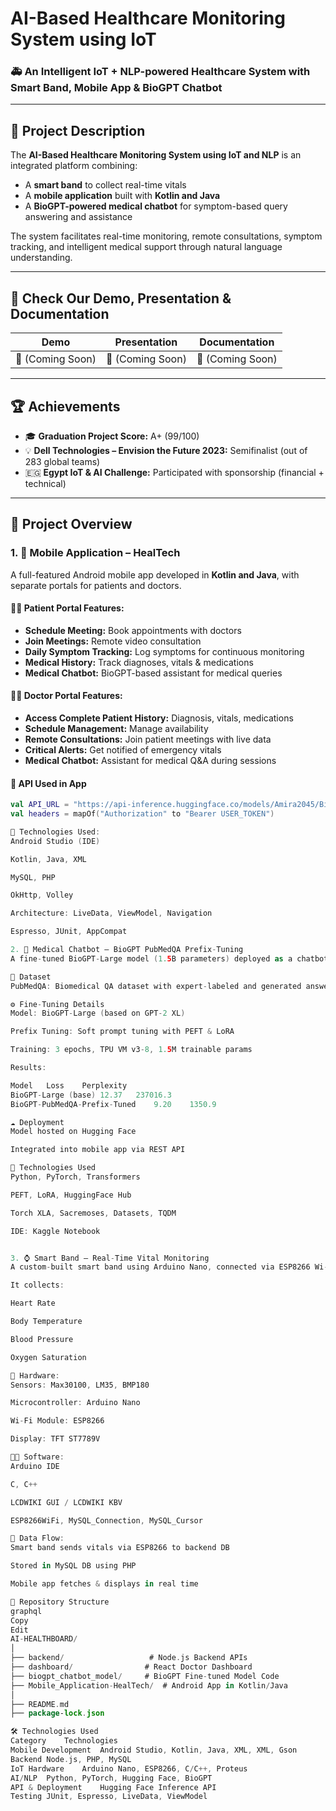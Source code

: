 # AI-Based Healthcare Monitoring System using IoT

### 🚑 An Intelligent IoT + NLP-powered Healthcare System with Smart Band, Mobile App & BioGPT Chatbot

---

## 📌 Project Description

The **AI-Based Healthcare Monitoring System using IoT and NLP** is an integrated platform combining:

- A **smart band** to collect real-time vitals  
- A **mobile application** built with **Kotlin and Java**  
- A **BioGPT-powered medical chatbot** for symptom-based query answering and assistance

The system facilitates real-time monitoring, remote consultations, symptom tracking, and intelligent medical support through natural language understanding.

---

## 🎥 Check Our Demo, Presentation & Documentation

| Demo | Presentation | Documentation |
|------|--------------|----------------|
| 🚧 (Coming Soon) | 🚧 (Coming Soon) | 🚧 (Coming Soon) |

---

## 🏆 Achievements

- 🎓 **Graduation Project Score:** A+ (99/100)
- 💡 **Dell Technologies – Envision the Future 2023:** Semifinalist (out of 283 global teams)
- 🇪🇬 **Egypt IoT & AI Challenge:** Participated with sponsorship (financial + technical)

---

## 🧩 Project Overview

### 1. 📱 Mobile Application – HealTech

A full-featured Android mobile app developed in **Kotlin and Java**, with separate portals for patients and doctors.

#### 👩‍⚕️ Patient Portal Features:
- **Schedule Meeting:** Book appointments with doctors
- **Join Meetings:** Remote video consultation
- **Daily Symptom Tracking:** Log symptoms for continuous monitoring
- **Medical History:** Track diagnoses, vitals & medications
- **Medical Chatbot:** BioGPT-based assistant for medical queries

#### 👨‍⚕️ Doctor Portal Features:
- **Access Complete Patient History:** Diagnosis, vitals, medications
- **Schedule Management:** Manage availability
- **Remote Consultations:** Join patient meetings with live data
- **Critical Alerts:** Get notified of emergency vitals
- **Medical Chatbot:** Assistant for medical Q&A during sessions

#### 🔐 API Used in App
```kotlin
val API_URL = "https://api-inference.huggingface.co/models/Amira2045/BioGPT-Finetuned"
val headers = mapOf("Authorization" to "Bearer USER_TOKEN")

📲 Technologies Used:
Android Studio (IDE)

Kotlin, Java, XML

MySQL, PHP

OkHttp, Volley

Architecture: LiveData, ViewModel, Navigation

Espresso, JUnit, AppCompat

2. 🤖 Medical Chatbot – BioGPT PubMedQA Prefix-Tuning
A fine-tuned BioGPT-Large model (1.5B parameters) deployed as a chatbot to answer medical questions based on symptoms and PubMed literature.

🔬 Dataset
PubMedQA: Biomedical QA dataset with expert-labeled and generated answers.

⚙️ Fine-Tuning Details
Model: BioGPT-Large (based on GPT-2 XL)

Prefix Tuning: Soft prompt tuning with PEFT & LoRA

Training: 3 epochs, TPU VM v3-8, 1.5M trainable params

Results:

Model	Loss	Perplexity
BioGPT-Large (base)	12.37	237016.3
BioGPT-PubMedQA-Prefix-Tuned	9.20	1350.9

☁️ Deployment
Model hosted on Hugging Face

Integrated into mobile app via REST API

🧪 Technologies Used
Python, PyTorch, Transformers

PEFT, LoRA, HuggingFace Hub

Torch XLA, Sacremoses, Datasets, TQDM

IDE: Kaggle Notebook


3. ⌚ Smart Band – Real-Time Vital Monitoring
A custom-built smart band using Arduino Nano, connected via ESP8266 Wi-Fi module, and developed using Arduino C/C++.

It collects:

Heart Rate

Body Temperature

Blood Pressure

Oxygen Saturation

🔧 Hardware:
Sensors: Max30100, LM35, BMP180

Microcontroller: Arduino Nano

Wi-Fi Module: ESP8266

Display: TFT ST7789V

🧑‍💻 Software:
Arduino IDE

C, C++

LCDWIKI GUI / LCDWIKI KBV

ESP8266WiFi, MySQL_Connection, MySQL_Cursor

🔗 Data Flow:
Smart band sends vitals via ESP8266 to backend DB

Stored in MySQL DB using PHP

Mobile app fetches & displays in real time

📁 Repository Structure
graphql
Copy
Edit
AI-HEALTHBOARD/
│
├── backend/                   # Node.js Backend APIs
├── dashboard/                # React Doctor Dashboard
├── biogpt_chatbot_model/     # BioGPT Fine-tuned Model Code
├── Mobile_Application-HealTech/  # Android App in Kotlin/Java
│
├── README.md
├── package-lock.json

🛠 Technologies Used
Category	Technologies
Mobile Development	Android Studio, Kotlin, Java, XML, XML, Gson
Backend	Node.js, PHP, MySQL
IoT Hardware	Arduino Nano, ESP8266, C/C++, Proteus
AI/NLP	Python, PyTorch, Hugging Face, BioGPT
API & Deployment	Hugging Face Inference API
Testing	JUnit, Espresso, LiveData, ViewModel

